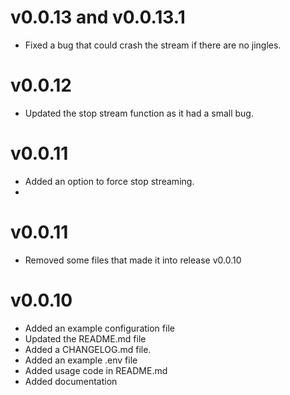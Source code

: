 # v0.0.13 and v0.0.13.1
* Fixed a bug that could crash the stream if there are no jingles.

# v0.0.12
* Updated the stop stream function as it had a small bug.

# v0.0.11
* Added an option to force stop streaming.
* 
# v0.0.11

* Removed some files that made it into release v0.0.10

# v0.0.10

* Added an example configuration file
* Updated the README.md file
* Added a CHANGELOG.md file.
* Added an example .env file
* Added usage code in README.md
* Added documentation